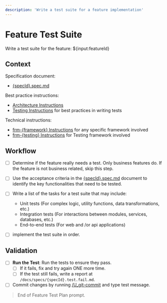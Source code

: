 ```yaml
---
description: 'Write a test suite for a feature implementation'
---
```


# Feature Test Suite

Write a test suite for the feature: ${input:featureId}

## Context

Specification document:
- [{specId}.spec.md](/docs/specs/{specId}.spec.md)

Best practice instructions:
- [Architecture Instructions](../instructions/bst_architecture.instructions.md)
- [Testing Instructions](../instructions/bst_testing.instructions.md) for best practices in writing tests

Technical instructions:
- [frm-{framework} Instructions](../instructions/frm_{framework}.instructions.md) for any specific framework involved
- [frm-{testing} Instructions](../instructions/frm_{testing}.instructions.md) for Testing framework involved

## Workflow

- [ ] Determine if the feature really needs a test. Only business features do. If the feature is not business related, skip this step.

- [ ] Use the acceptance criteria in the [{specId}.spec.md](/docs/specs/{specId}.spec.md) document to identify the key functionalities that need to be tested.

- [ ] Write a list of the tasks for a test suite that may include:
  - Unit tests (For complex logic, utility functions, data transformations, etc.)
  - Integration tests (For interactions between modules, services, databases, etc.)
  - End-to-end tests (For web and /or api applications)

- [ ] implement the test suite in order.

## Validation

- [ ] **Run the Test**: Run the tests to ensure they pass.
  - [ ] If it fails, fix and try again ONE more time.
  - [ ] If the test still fails, write a report at `/docs/specs/{specId}.test.fail.md`.

- [ ] Commit changes by running [/U_git-commit](U_git-commit.prompt.md) and type test message.

> End of Feature Test Plan prompt.